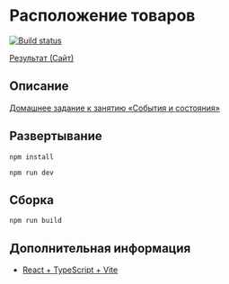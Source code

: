 # Расположение товаров

[![Build status](https://ci.appveyor.com/api/projects/status/6srlte83ywgcqhsa?svg=true)](https://ci.appveyor.com/project/neondoll/ra16-homeworks-events-state-products-location)

[Результат (Сайт)](https://neondoll.github.io/ra16-homeworks-events-state-products-location)

## Описание

[Домашнее задание к занятию «События и состояния»](https://github.com/netology-code/ra16-homeworks/tree/ra-51/events-state/layouts)

## Развертывание

```npm install```

```npm run dev```

## Сборка

```npm run build```

## Дополнительная информация

- [React + TypeScript + Vite](React+TypeScript+Vite.md)